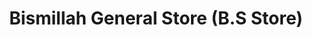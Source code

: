 ---
title: "Bismillah General Store (B.S Store)"
url: /karachi/bismillah-general-store-b-s-store/
shop: shop
---